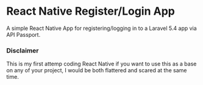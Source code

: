 # React Native Register/Login App
A simple React Native App for registering/logging in to a Laravel 5.4 app via API Passport.

### Disclaimer ###
This is my first attemp coding React Native if you want to use this as a base on any of your project, I would be both flattered and scared at the same time.
